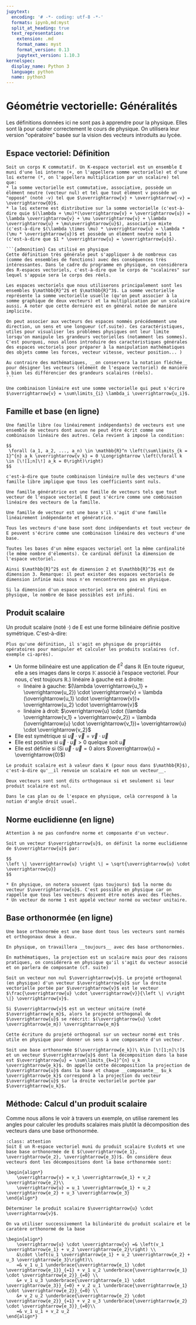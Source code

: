 ```yaml
---
jupytext:
  encoding: '# -*- coding: utf-8 -*-'
  formats: ipynb,md:myst
  split_at_heading: true
  text_representation:
    extension: .md
    format_name: myst
    format_version: 0.13
    jupytext_version: 1.10.3
kernelspec:
  display_name: Python 3
  language: python
  name: python3
---
```


# Géométrie vectorielle: Généralités
Les définitions données ici ne sont pas à apprendre pour la physique. Elles sont là pour cadrer correctement le cours de physique. On utilisera leur version "opératoire" basée sur la vision des vecteurs introduits au lycée.

## Espace vectoriel: Définition


````{topic} Espace vetoriel (pas à apprendre)
Soit un corps K commutatif. Un K-espace vectoriel est un ensemble E muni d'une loi interne (+, on l'appellera somme vectorielle) et d'une loi externe (*, on l'appellera multiplication par un scalaire) tel que:
* la somme vectorielle est commutative, associative, possède un élément neutre (vecteur nul) et tel que tout élément v possède un "opposé" (noté -v) tel que $\overrightarrow{v} + \overrightarrow{-v} = \overrightarrow{0}$.
* la loi externe est distributive sur la somme vectorielle (c'est-à-dire quie $(\lambda + \mu)*(\overrightarrow{v} + \overrightarrow{u}) = \lambda \overrightarrow{v} + \mu \overrightarrow{v} + \lambda \overrightarrow{u} + \mu\overrightarrow{u}$), associative mixte (c'est-à-dire $(\lambda \times \mu) * \overrightarrow{u} = \lambda * (\mu * \overrightarrow{u})$ et possède un élément neutre noté 1 (c'est-à-dire que $1 * \overrightarrow{u} = \overrightarrow{u}$).

```{admonition} Cas utilisé en physique
Cette définition très générale peut s'appliquer à de nombreux cas (comme des ensembles de fonctions) avec des conséquences très intéressantes. Dans le cadre du programme en physique, on considèrera des R-espaces vectoriels, c'est-à-dire que le corps de "scalaires" sur lequel s'appuie sera le corps des réels.

Les espaces vectoriels que nous utiliserons principalement sont les ensembles $\mathbb{R}^2$ et $\mathbb{R}^3$. La somme vectorielle représente la somme vectorielle usuelle (qu'on peut associer à la somme graphique de deux vecteurs) et la multiplication par un scalaire aussi. A noter que cette dernière est en général notée de manière implicite.

On peut associer aux vecteurs des espaces nommés précédemment une direction, un sens et une longueur (cf.suite). Ces caractéristiques, utiles pour visualiser les problèmes physiques ont leur limite lorsqu'on manipule les grandeurs vectorielles (notamment les sommes). C'est pourquoi, nous allons introduire des caractéristiques générales des espaces vectoriels pour préparer à la manipulation mathématiques des objets comme les forces, vecteur vitesse, vecteur position... )

Au contraire des mathématiques, __on conservera la notation fléchée__ pour désigner les vecteurs (élément de l'espace vectoriel) de manière à bien les différencier des grandeurs scalaires (réels).
```
````

````{important} Combinaison linéaire
Une combinaison linéaire est une somme vectorielle qui peut s'écrire $\overrightarrow{v} = \sum\limits_{i} \lambda_i \overrightarrow{u_i}$.
````

## Famille et base (en ligne)
````{topic} Famille libre
Une famille libre (ou linéairement indépendants) de vecteurs est une ensemble de vecteurs dont aucun ne peut être écrit comme une combinaison linéaire des autres. Cela revient à imposé la condition:

$$
 \forall (a_1, a_2, ..., a_n) \in \mathbb{R}^n \left(\sum\limits_{k = 1}^{n} a_k \overrightarrow{v_k} = 0 \Longrightarrow \left(\forall k \in [\![1;n]\!] a_k = 0\right)\right)
$$

c'est-à-dire que toute combinaison linéaire nulle des vecteurs d'une famille libre implique que tous les coefficients sont nuls.
````
````{topic} Famille génératrice
Une famille génératrice est une famille de vecteurs tels que tout vecteur de l'espace vectoriel E peut s'écrire comme une combinaison linéaire des vecteurs de la famille.
````
````{topic} Base
Une famille de vecteur est une base s'il s'agit d'une famille linéairement indépendante et génératrice.

Tous les vecteurs d'une base sont donc indépendants et tout vecteur de E peuvent s'écrire comme une combinaison linéaire des vecteurs d'une base.
````
````{topic} Dimension d'un espace vectoriel (Admis)
Toutes les bases d'un même espaces vectoriel ont la même cardinalité (le même nombre d'élements). Ce cardinal définit la dimension de l'espace vectoriel.

Ainsi $\mathbb{R}^2$ est de dimension 2 et $\mathbb{R}^3$ est de dimension 3. Remarque: il peut exister des espaces vectoriels de dimension infinie mais nous n'en rencontrerons pas en physique.
````
````{topic} Nombre de base
Si la dimension d'un espace vectoriel sera en général fini en physique, le nombre de base possibles est infini.
````

## Produit scalaire
Un produit scalaire (noté $\cdot$) de E est une forme bilinéaire définie positive symétrique. C'est-à-dire:

````{margin} Remarque
Plus qu'une définition, il s'agit en physique de propriétés opératoires pour manipuler et calculer les produits scalaires (cf. exemple ci-après).
````
* Un forme bilinéaire est une application de $E^2$ dans $\mathbb{R}$ (En toute rigueur, elle a ses images dans le corps $\mathbb{K}$ associé à l'espace vectoriel. Pour nous, c'est toujours $\mathbb{R}$.) linéaire à gauche est à droite:
    * linéaire à gauche: $(\lambda \overrightarrow{u_1} + \overrightarrow{u_2}) \cdot \overrightarrow{v} = \lambda (\overrightarrow{u_1} \cdot \overrightarrow{v})+ \overrightarrow{u_2} \cdot \overrightarrow{v}$
    * linéaire à droit: $\overrightarrow{u} \cdot (\lambda \overrightarrow{v_1} + \overrightarrow{v_2}) = \lambda (\overrightarrow{u} \cdot \overrightarrow{v_1})+ \overrightarrow{u} \cdot \overrightarrow{v_2}$
* Elle est symétrique si $\overrightarrow{u}\cdot \overrightarrow{v} = \overrightarrow{v} \cdot \overrightarrow{u}$
* Elle est positive si $\overrightarrow{u} \cdot \overrightarrow{u} > 0$ quelque soit $\overrightarrow{u}$
* Elle est définie si (Si $\overrightarrow{u} \cdot \overrightarrow{u} = 0$ alors $\overrightarrow{u} = \overrightarrow{0}$)


````{attention}
Le produit scalaire est à valeur dans K (pour nous dans $\mathbb{R}$), c'est-à-dire qu'__il renvoie un scalaire et non un vecteur__.
````

````{topic} Vecteurs orthogonaux
Deux vecteurs sont sont dits orthogonaux si et seulement si leur produit scalaire est nul.

Dans le cas plan ou de l'espace en physique, celà correspond à la notion d'angle droit usuel.
````

## Norme euclidienne (en ligne)
```{margin}
Attention à ne pas confondre norme et composante d'un vecteur.
```
````{topic} Norme euclidienne
Soit un vecteur $\overrightarrow{u}$, on définit la norme euclidienne de $\overrightarrow{u}$ par:

$$
\left \| \overrightarrow{u}	\right \| = \sqrt{\overrightarrow{u} \cdot \overrightarrow{u}}
$$

* En physique, on notera souvent (pas toujours) $u$ la norme du vecteur $\overrightarrow{u}$. C'est possible en physique car on rappelle que tous les vecteurs doivent être notés avec des flèches.
* Un vecteur de norme 1 est appelé vecteur normé ou vecteur unitaire.
````

## Base orthonormée (en ligne)
````{topic} Base orthonormée
Une base orthonormée est une base dont tous les vecteurs sont normés et orthogonaux deux à deux.

En physique, on travaillera __toujours__ avec des base orthonormées.
````

````{margin} Remarque
En mathématiques, la projection est un scalaire mais pour des raisons pratiques, on considérera en physique qu'il s'agit du vecteur associé et on parlera de composante (cf. suite)
````
````{topic} Projection orthogonale sur une droite vectorielle
Soit un vecteur non nul $\overrightarrow{v}$. Le projeté orthogonal (en physique) d'un vecteur $\overrightarrow{u}$ sur la droite vectorielle portée par $\overrightarrow{v}$ est le vecteur $\frac{\overrightarrow{u} \cdot \overrightarrow{v}}{\left \| v\right \|} \overrightarrow{v}$.

Si $\overrightarrow{v}$ est un vecteur unitaire (noté $\overrightarrow{e_m}$, alors le projecté orthogonal de $\overrightarrow{u}$ se réécrit: $(\overrightarrow{u} \cdot \overrightarrow{e_m}) \overrightarrow{e_m}$

Cette écriture du projeté orthogonal sur un vecteur normé est très utile en physique pour donner un sens à une composante d'un vecteur.
````

````{topic} Projection dans une base orthonormée
Soit une base orthonormée $(\overrightarrow{e_k})\ k\in [\![1;n]\!]$ et un vecteur $\overrightarrow{u}$ dont la décomposition dans la base est $\overrightarrow{u} = \sum\limits_{k=1}^{n} u_k \overrightarrow{e_k}$. On appelle cette décomposition la projection de $\overrightarrow{u}$ dans la base et chaque __composante__ $u_k \overrightarrow{e_k}$ correspond à la projection du vecteur $\overrightarrow{u}$ sur la droite vectorielle portée par $\overrightarrow{u_k}$.
````

## Méthode: Calcul d'un produit scalaire
Comme nous allons le voir à travers un exemple, on utilise rarement les angles pour calculer les produits scalaires mais plutôt la décomposition des vecteurs dans une base orthonormée.


````{admonition} Exercice 
:class: attention
Soit E un R-espace vectoriel muni du produit scalaire $\cdot$ et une base base orthonormée de E $(\overrightarrow{e_1}, \overrightarrow{e_2}, \overrightarrow{e_3})$. On considère deux vecteurs dont les décompositions dont la base orthonormée sont:

\begin{align*}
	\overrightarrow{v} = v_1 \overrightarrow{e_1} + v_2 \overrightarrow{e_2}\\
	\overrightarrow{u} = u_1 \overrightarrow{e_1} + u_2 \overrightarrow{e_2} + u_3 \overrightarrow{e_3}
\end{align*}

Déterminer le produit scalaire $\overrightarrow{u} \cdot \overrightarrow{v}$.
````

````{topic} Correction
On va utiliser successivement la bilinéarité du produit scalaire et le caratère orthonormé de la base

\begin{align*}
	\overrightarrow{u} \cdot \overrightarrow{v} =& \left(v_1 \overrightarrow{e_1} + v_2 \overrightarrow{e_2}\right) \\
	&\cdot \left(u_1 \overrightarrow{e_1} + u_2 \overrightarrow{e_2} + u_3 \overrightarrow{e_3}\right)\\
	=& v_1 u_1 \underbrace{\overrightarrow{e_1} \cdot \overrightarrow{e_1}}_{=1} + v_1 u_2 \underbrace{\overrightarrow{e_1} \cdot \overrightarrow{e_2}}_{=0} \\
	&+ v_1 u_3 \underbrace{\overrightarrow{e_1} \cdot \overrightarrow{e_3}}_{=0} + v_2 u_1 \underbrace{\overrightarrow{e_1} \cdot \overrightarrow{e_2}}_{=0} \\
	&+ v_2 u_2 \underbrace{\overrightarrow{e_2} \cdot \overrightarrow{e_2}}_{=1} + v_2 u_3 \underbrace{\overrightarrow{e_2} \cdot \overrightarrow{e_3}}_{=0}\\
	=& v_1 u_1 + v_2 u_2
\end{align*}
````

